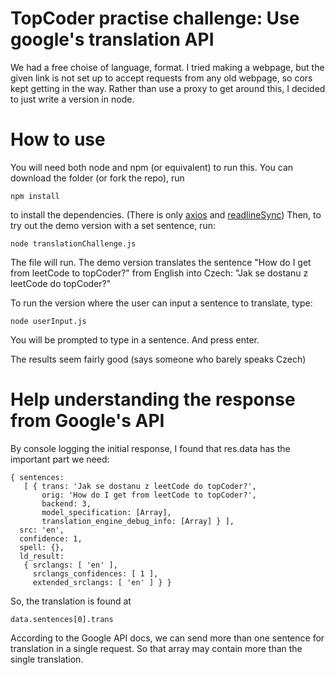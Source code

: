 # TopCoder practise challenge: Use google's translation API
We had a free choise of language, format. I tried making a webpage, but the given link is not set up to accept requests from any old webpage, so cors kept getting in the way. Rather than use a proxy to get around this, I decided to just write a version in node.

# How to use
You will need both node and npm (or equivalent) to run this.
You can download the folder (or fork the repo), run 
```
npm install
```
to install the dependencies. (There is only [axios](https://axios-http.com/docs/intro/) and [readlineSync](https://www.npmjs.com/package/readline-sync))
Then, to try out the demo version with a set sentence, run:
```
node translationChallenge.js
```
The file will run.
The demo version translates the sentence "How do I get from leetCode to topCoder?" from English into Czech: "Jak se dostanu z leetCode do topCoder?"

To run the version where the user can input a sentence to translate, type:
```
node userInput.js
```
You will be prompted to type in a sentence. And press enter. 

The results seem fairly good (says someone who barely speaks Czech)

# Help understanding the response from Google's API
By console logging the initial response, I found that res.data has the important part we need:
```
{ sentences:
   [ { trans: 'Jak se dostanu z leetCode do topCoder?',
       orig: 'How do I get from leetCode to topCoder?',
       backend: 3,
       model_specification: [Array],
       translation_engine_debug_info: [Array] } ],
  src: 'en',
  confidence: 1,
  spell: {},
  ld_result:
   { srclangs: [ 'en' ],
     srclangs_confidences: [ 1 ],
     extended_srclangs: [ 'en' ] } }
```
So, the translation is found at
```
data.sentences[0].trans
```
According to the Google API docs, we can send more than one sentence for translation in a single request. So that array may contain more than the single translation.
